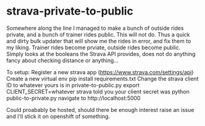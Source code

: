 strava-private-to-public
========================
Somewhere along the line I managed to make a bunch of outside rides private, and a bunch of trainer rides public. This will not do. Thus a quick and dirty bulk updater that will show me the rides in error, and fix them to my liking. Trainer rides become prviate, outside rides become public. Simply looks at the booleans the Strava API provides, does not do anything fancy about checking distance or anything... 

To setup: 
Register a new strava app (https://www.strava.com/settings/api)
Create a new virtual env
pip install requirements.txt
Change the strava client ID to whatever yours is in private-to-public.py
export CLIENT_SECRET=whatever strava told you your client secret was
python public-to-private.py
navigate to http://localhost:5000

Could proabably be hosted, should there be enough interest raise an issue and I'll stick it on openshift of something.
